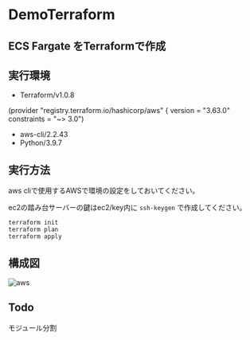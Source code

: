 # DemoTerraform

## ECS Fargate をTerraformで作成
## 実行環境
- Terraform/v1.0.8

 (provider "registry.terraform.io/hashicorp/aws" {
  version     = "3.63.0"
  constraints = "~> 3.0")

- aws-cli/2.2.43 
- Python/3.9.7
## 実行方法
aws cliで使用するAWSで環境の設定をしておいてください。

ec2の踏み台サーバーの鍵はec2/key内に
```ssh-keygen```
で作成してください。

```
terraform init
terraform plan
terraform apply
```
## 構成図
![aws](https://user-images.githubusercontent.com/5231283/137711808-f0303413-75cf-4942-a09d-4d43271f3f4c.png)

## Todo
モジュール分割
